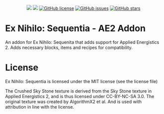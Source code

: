 <p align="center">
    <a href="https://www.curseforge.com/minecraft/mc-mods/ex-nihilo-sequentia-ae2-addon"><img src="http://cf.way2muchnoise.eu/full_428204_downloads.svg" /></a>
    <a href="https://www.curseforge.com/minecraft/mc-mods/ex-nihilo-sequentia-ae2-addon"><img src="http://cf.way2muchnoise.eu/versions/428204.svg" /></a>
    <a href="https://github.com/NovaMachina-Mods/ExNihiloSequentia-AE/blob/master/LICENSE.md"><img alt="GitHub license" src="https://img.shields.io/github/license/NovaMachina-Mods/ExNihiloSequentia-AE"></a>
    <a href="https://github.com/NovaMachina-Mods/ExNihiloSequentia-AE/issues"><img alt="GitHub issues" src="https://img.shields.io/github/issues/NovaMachina-Mods/ExNihiloSequentia-AE"></a>
    <a href="https://github.com/NovaMachina-Mods/ExNihiloSequentia-AE/stargazers"><img alt="GitHub stars" src="https://img.shields.io/github/stars/NovaMachina-Mods/ExNihiloSequentia-AE"></a>
</p>

# Ex Nihilo: Sequentia - AE2 Addon
An addon for Ex Nihilo: Sequenita that adds support for Applied Energistics 2. Adds necessary blocks, items and recipes for compatibility. 

# License
Ex Nihilo: Sequentia is licensed under the MIT license (see the license file)

The Crushed Sky Stone texture is derived from the Sky Stone texture in Applied Energistics 2, and is thus licensed under CC-BY-NC-SA 3.0. The original texture was created by AlgorithmX2 et al. And is used with attribution in line with the license.
